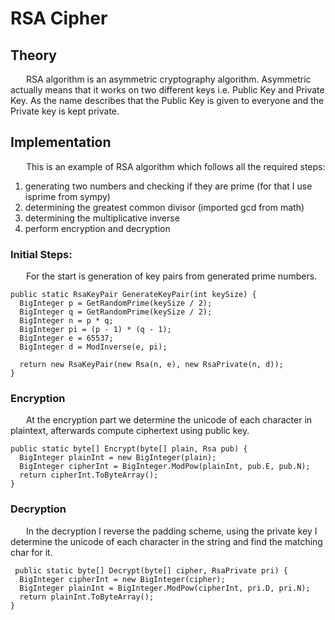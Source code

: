 # RSA Cipher

## Theory

&ensp;&ensp;&ensp; RSA algorithm is an asymmetric cryptography algorithm. Asymmetric actually means that it works on two
different keys i.e. Public Key and Private Key. As the name describes that the Public Key is given to everyone and the
Private key is kept private.

## Implementation

&ensp;&ensp;&ensp; This is an example of RSA algorithm which follows all the required steps:

1. generating two numbers and checking if they are prime (for that I use isprime from sympy)
2. determining the greatest common divisor (imported gcd from math)
3. determining the multiplicative inverse
4. perform encryption and decryption

### Initial Steps:

&ensp;&ensp;&ensp; For the start is generation of key pairs from generated prime numbers.

```
public static RsaKeyPair GenerateKeyPair(int keySize) {
  BigInteger p = GetRandomPrime(keySize / 2);
  BigInteger q = GetRandomPrime(keySize / 2);
  BigInteger n = p * q;
  BigInteger pi = (p - 1) * (q - 1);
  BigInteger e = 65537;
  BigInteger d = ModInverse(e, pi);

  return new RsaKeyPair(new Rsa(n, e), new RsaPrivate(n, d));
}
```

### Encryption

&ensp;&ensp;&ensp; At the encryption part we determine the unicode of each character in plaintext, afterwards compute
ciphertext using public key.

```
public static byte[] Encrypt(byte[] plain, Rsa pub) {
  BigInteger plainInt = new BigInteger(plain);
  BigInteger cipherInt = BigInteger.ModPow(plainInt, pub.E, pub.N);
  return cipherInt.ToByteArray();
}
```

### Decryption

&ensp;&ensp;&ensp; In the decryption I reverse the padding scheme, using the private key I determine the unicode of each
character in the string and find the matching char for it.

```
 public static byte[] Decrypt(byte[] cipher, RsaPrivate pri) {
  BigInteger cipherInt = new BigInteger(cipher);
  BigInteger plainInt = BigInteger.ModPow(cipherInt, pri.D, pri.N);
  return plainInt.ToByteArray();
}
```
